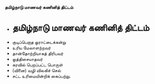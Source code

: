 **தமிழ்நாடு மாணவர் கணினித் திட்டம்**
- # தமிழ்நாடு மாணவர் கணினித் திட்டம்
- குடிப்பெறாத ஓராட்டைக்கன்று
- உரிய மேலாளற்றவர்
- தான்தோற்றியாகத் திரிபவர்
- ஒத்திசையாதவர்
- கரவில் பெறப்பட்ட பொருள்
- (வினை) வழி விலகிச் செல்
- சட்ட உரிமையின்றிக் கைப்பற்று.

